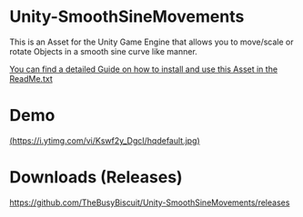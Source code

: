 # Unity-SmoothSineMovements

This is an Asset for the Unity Game Engine that allows you to move/scale or rotate Objects
in a smooth sine curve like manner.

[You can find a detailed Guide on how to install and use this Asset in the ReadMe.txt](https://github.com/TheBusyBiscuit/Unity-SmoothSineMovements/blob/master/SmoothSineMovements/ReadMe.txt)

# Demo
[(https://i.ytimg.com/vi/Kswf2y_DgcI/hqdefault.jpg)](https://youtu.be/Kswf2y_DgcI)

# Downloads (Releases)
https://github.com/TheBusyBiscuit/Unity-SmoothSineMovements/releases
